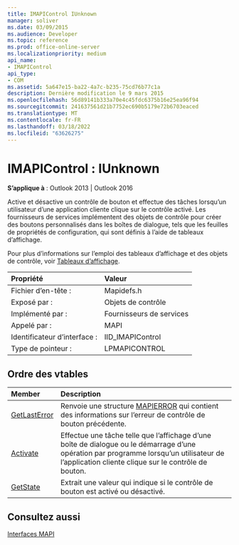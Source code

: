 ```yaml
---
title: IMAPIControl IUnknown
manager: soliver
ms.date: 03/09/2015
ms.audience: Developer
ms.topic: reference
ms.prod: office-online-server
ms.localizationpriority: medium
api_name:
- IMAPIControl
api_type:
- COM
ms.assetid: 5a647e15-ba22-4a7c-b235-75cd76b77c1a
description: Dernière modification le 9 mars 2015
ms.openlocfilehash: 56d89141b333a70e4c45fdc6375b16e25ea96f94
ms.sourcegitcommit: 241637561d21b7752ec690b5179e72b6703eaced
ms.translationtype: MT
ms.contentlocale: fr-FR
ms.lasthandoff: 03/18/2022
ms.locfileid: "63626275"
---
```

# <a name="imapicontrol--iunknown"></a>IMAPIControl : IUnknown

  
  
**S’applique à** : Outlook 2013 | Outlook 2016 
  
Active et désactive un contrôle de bouton et effectue des tâches lorsqu’un utilisateur d’une application cliente clique sur le contrôle activé. Les fournisseurs de services implémentent des objets de contrôle pour créer des boutons personnalisés dans les boîtes de dialogue, tels que les feuilles de propriétés de configuration, qui sont définis à l’aide de tableaux d’affichage. 
  
Pour plus d’informations sur l’emploi des tableaux d’affichage et des objets de contrôle, voir [Tableaux d’affichage](display-tables.md).
  
|Propriété |Valeur |
|:-----|:-----|
|Fichier d’en-tête :  <br/> |Mapidefs.h  <br/> |
|Exposé par :  <br/> |Objets de contrôle  <br/> |
|Implémenté par :  <br/> |Fournisseurs de services  <br/> |
|Appelé par :  <br/> |MAPI  <br/> |
|Identificateur d’interface :  <br/> |IID_IMAPIControl  <br/> |
|Type de pointeur :  <br/> |LPMAPICONTROL  <br/> |
   
## <a name="vtable-order"></a>Ordre des vtables

|Member |Description |
|:-----|:-----|
|[GetLastError](imapicontrol-getlasterror.md) <br/> |Renvoie une structure [MAPIERROR](mapierror.md) qui contient des informations sur l’erreur de contrôle de bouton précédente. |
|[Activate](imapicontrol-activate.md) <br/> |Effectue une tâche telle que l’affichage d’une boîte de dialogue ou le démarrage d’une opération par programme lorsqu’un utilisateur de l’application cliente clique sur le contrôle de bouton. |
|[GetState](imapicontrol-getstate.md) <br/> |Extrait une valeur qui indique si le contrôle de bouton est activé ou désactivé. |
   
## <a name="see-also"></a>Consultez aussi



[Interfaces MAPI](mapi-interfaces.md)


